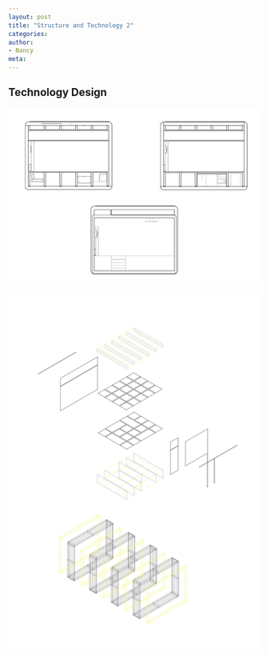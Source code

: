 ```yaml
---
layout: post
title: "Structure and Technology 2"
categories:
author:
- Nancy
meta:
---
```


## Technology Design
![plan1](https://github.com/Nancyuz/Nancy/blob/master/assets/9%20(2).jpg?raw=true)

![plan1](https://github.com/Nancyuz/Nancy/blob/master/assets/9.24-4.jpg?raw=true)
